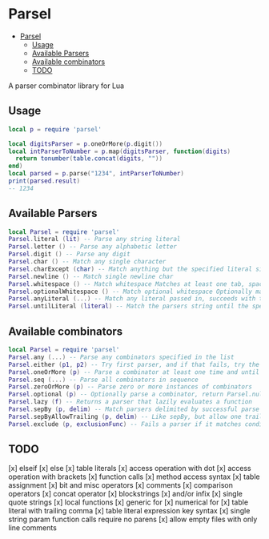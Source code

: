 # Parsel

<!--toc:start-->
- [Parsel](#parsel)
  - [Usage](#usage)
  - [Available Parsers](#available-parsers)
  - [Available combinators](#available-combinators)
  - [TODO](#todo)
<!--toc:end-->

A parser combinator library for Lua 

## Usage

```lua
local p = require 'parsel'

local digitsParser = p.oneOrMore(p.digit())
local intParserToNumber = p.map(digitsParser, function(digits)
  return tonumber(table.concat(digits, ""))
end)
local parsed = p.parse("1234", intParserToNumber)
print(parsed.result)
-- 1234
```

## Available Parsers

```lua
local Parsel = require 'parsel'
Parsel.literal (lit) -- Parse any string literal
Parsel.letter () -- Parse any alphabetic letter
Parsel.digit () -- Parse any digit
Parsel.char () -- Match any single character
Parsel.charExcept (char) -- Match anything but the specified literal single character
Parsel.newline () -- Match single newline char
Parsel.whitespace () -- Match whitespace Matches at least one tab, space, or newline and consumes it
Parsel.optionalWhitespace () -- Match optional whitespace Optionally matches and consumes spaces, tabs and newlines
Parsel.anyLiteral (...) -- Match any literal passed in, succeeds with the match
Parsel.untilLiteral (literal) -- Match the parsers string until the specified literal is found
```

## Available combinators

```lua
local Parsel = require 'parsel'
Parsel.any (...) -- Parse any combinators specified in the list
Parsel.either (p1, p2) -- Try first parser, and if that fails, try the second parser
Parsel.oneOrMore (p) -- Parse a combinator at least one time and until the parse fails
Parsel.seq (...) -- Parse all combinators in sequence
Parsel.zeroOrMore (p) -- Parse zero or more instances of combinators
Parsel.optional (p) -- Optionally parse a combinator, return Parsel.nullResult if not matched
Parsel.lazy (f) -- Returns a parser that lazily evaluates a function
Parsel.sepBy (p, delim) -- Match parsers delimited by successful parse of delim
Parsel.sepByAllowTrailing (p, delim) -- Like sepBy, but allow one trailing delim
Parsel.exclude (p, exclusionFunc) -- Fails a parser if it matches condition set by exclusionFunc
```

## TODO
[x] elseif 
[x] else 
[x] table literals
[x] access operation with dot
[x] access operation with brackets
[x] function calls
[x] method access syntax
[x] table assignment
[x] bit and misc operators
[x] comments
[x] comparison operators
[x] concat operator
[x] blockstrings
[x] and/or infix
[x] single quote strings
[x] local functions
[x] generic for
[x] numerical for
[x] table literal with trailing comma
[x] table literal expression key syntax
[x] single string param function calls require no parens
[x] allow empty files with only line comments
